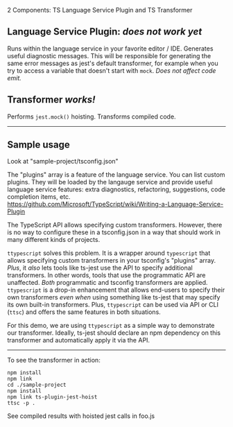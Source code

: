 2 Components: TS Language Service Plugin and TS Transformer

## Language Service Plugin: *does not work yet*

Runs within the language service in your favorite editor / IDE.  Generates useful diagnostic messages.  This will be responsible for generating the same error messages as jest's default transformer, for example when you try to access a variable that doesn't start with `mock`.  *Does not affect code emit.*

## Transformer *works!*

Performs `jest.mock()` hoisting.  Transforms compiled code.

---

## Sample usage

Look at "sample-project/tsconfig.json"

The "plugins" array is a feature of the language service.  You can list custom plugins.  They will be loaded by the langauge service and provide useful language service features: extra diagnostics, refactoring, suggestions, code completion items, etc.  https://github.com/Microsoft/TypeScript/wiki/Writing-a-Language-Service-Plugin

The TypeScript API allows specifying custom transformers.  However, there is no way to configure these in a tsconfig.json in a way that should work in many different kinds of projects.

`ttypescript` solves this problem.  It is a wrapper around `typescript` that allows specifying custom transformers in your tsconfig's "plugins" array.  *Plus*, it *also* lets tools like ts-jest use the API to specify additional transformers.  In other words, tools that use the programmatic API are unaffected.  *Both* programmatic and tsconfig transformers are applied.  `ttypescript` is a drop-in enhancement that allows end-users to specify their own transformers *even when* using something like ts-jest that may specify its own built-in transformers.  Plus, `ttypescript` can be used via API or CLI (`ttsc`) and offers the same features in both situations.

For this demo, we are using `ttypescript` as a simple way to demonstrate our transformer.  Ideally, ts-jest should declare an npm dependency on this transformer and automatically apply it via the API.

---

To see the transformer in action:

    npm install
    npm link
    cd ./sample-project
    npm install
    npm link ts-plugin-jest-hoist
    ttsc -p .

See compiled results with hoisted jest calls in foo.js
